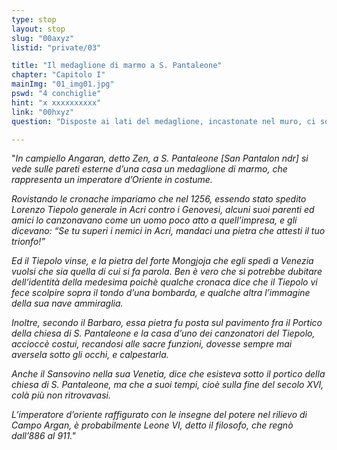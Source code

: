 ```yaml
---
type: stop
layout: stop
slug: "00axyz"
listid: "private/03"

title: "Il medaglione di marmo a S. Pantaleone"
chapter: "Capitolo I"
mainImg: "01_img01.jpg"
pswd: "4 conchiglie"
hint: "x xxxxxxxxxx"
link: "00hxyz"
question: "Disposte ai lati del medaglione, incastonate nel muro, ci sono delle forme. Quante sono e cosa raffigurano?"

---
```

"*In campiello Angaran, detto Zen, a S. Pantaleone [San Pantalon ndr] si vede sulle pareti esterne d’una casa un medaglione di marmo, che rappresenta un imperatore d’Oriente in costume.*

*Rovistando le cronache impariamo che nel 1256, essendo stato spedito Lorenzo Tiepolo generale in Acri contro i Genovesi, alcuni suoi parenti ed amici lo canzonavano come un uomo poco atto a quell’impresa, e gli dicevano: “Se tu superi i nemici in Acri, mandaci una pietra che attesti il tuo trionfo!”*

*Ed il Tiepolo vinse, e la pietra del forte Mongjoja che egli spedì a Venezia vuolsi che sia quella di cui si fa parola. Ben è vero che si potrebbe dubitare dell’identità della medesima poichè qualche cronaca dice che il Tiepolo vi fece scolpire sopra il tondo d’una bombarda, e qualche altra l’immagine della sua nave ammiraglia.*

*Inoltre, secondo il Barbaro, essa pietra fu posta sul pavimento fra il Portico della chiesa di S. Pantaleone e la casa d’uno dei canzonatori del Tiepolo, accioccè costui, recandosi alle sacre funzioni, dovesse sempre mai aversela sotto gli occhi, e calpestarla.*

*Anche il Sansovino nella sua Venetia, dice che esisteva sotto il portico della chiesa di S. Pantaleone, ma che a suoi tempi, cioè sulla fine del secolo XVI, colà più non ritrovavasi.*

*L’imperatore d’oriente raffigurato con le insegne del potere nel rilievo di Campo Argan, è probabilmente Leone VI, detto il filosofo, che regnò dall’886 al 911."*
